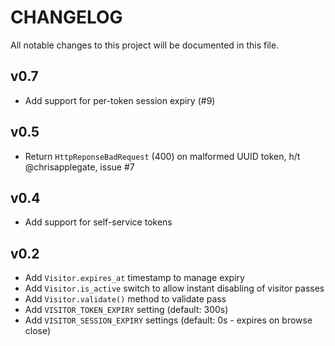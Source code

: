 # CHANGELOG

All notable changes to this project will be documented in this file.

## v0.7

* Add support for per-token session expiry (#9)

## v0.5

* Return `HttpReponseBadRequest` (400) on malformed UUID token, h/t @chrisapplegate, issue #7
## v0.4

* Add support for self-service tokens
## v0.2

* Add `Visitor.expires_at` timestamp to manage expiry
* Add `Visitor.is_active` switch to allow instant disabling of visitor passes
* Add `Visitor.validate()` method to validate pass
* Add `VISITOR_TOKEN_EXPIRY` setting (default: 300s)
* Add `VISITOR_SESSION_EXPIRY` settings (default: 0s - expires on browse close)
